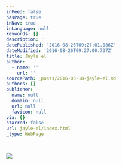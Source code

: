 ```yaml
---
inFeed: false
hasPage: true
inNav: true
inLanguage: null
keywords: []
description: ''
datePublished: '2016-08-26T09:27:01.086Z'
dateModified: '2016-08-26T09:27:00.737Z'
title: Jayle el
author:
  - name: ''
    url: ''
sourcePath: _posts/2016-03-18-jayle-el.md
authors: []
publisher:
  name: null
  domain: null
  url: null
  favicon: null
via: {}
starred: false
url: jayle-el/index.html
_type: WebPage

---
```

![](https://the-grid-user-content.s3-us-west-2.amazonaws.com/25763be1-2759-485d-bf23-5475f878f2ea.jpg)